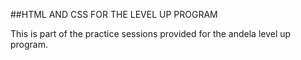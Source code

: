 ##HTML AND CSS FOR THE LEVEL UP PROGRAM

This is part of the practice sessions provided for the andela level up program.